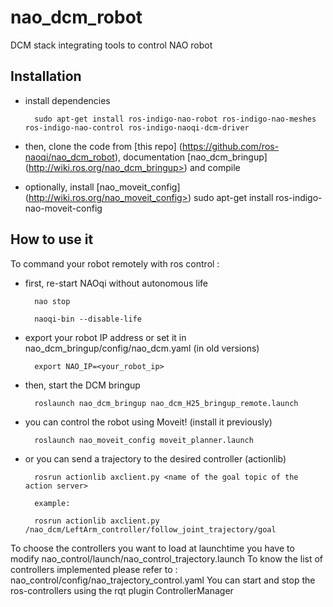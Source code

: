 nao_dcm_robot
=============

DCM stack integrating tools to control NAO robot

Installation
------------
- install dependencies

        sudo apt-get install ros-indigo-nao-robot ros-indigo-nao-meshes ros-indigo-nao-control ros-indigo-naoqi-dcm-driver

- then, clone the code from [this repo] (https://github.com/ros-naoqi/nao_dcm_robot), documentation [nao_dcm_bringup] (http://wiki.ros.org/nao_dcm_bringup>) and compile

- optionally, install [nao_moveit_config] (http://wiki.ros.org/nao_moveit_config>)
        sudo apt-get install ros-indigo-nao-moveit-config

How to use it
-------------

To command your robot remotely with ros control :

- first, re-start NAOqi without autonomous life

        nao stop
    
        naoqi-bin --disable-life

- export your robot IP address or set it in nao_dcm_bringup/config/nao_dcm.yaml (in old versions)

        export NAO_IP=<your_robot_ip>
    
- then, start the DCM bringup

        roslaunch nao_dcm_bringup nao_dcm_H25_bringup_remote.launch

- you can control the robot using Moveit! (install it previously)

        roslaunch nao_moveit_config moveit_planner.launch

- or you can send a trajectory to the desired controller (actionlib)

        rosrun actionlib axclient.py <name of the goal topic of the action server>

        example:

        rosrun actionlib axclient.py /nao_dcm/LeftArm_controller/follow_joint_trajectory/goal

To choose the controllers you want to load at launchtime you have to modify nao_control/launch/nao_control_trajectory.launch
To know the list of controllers implemented please refer to : nao_control/config/nao_trajectory_control.yaml 
You can start and stop the ros-controllers using the rqt plugin ControllerManager
